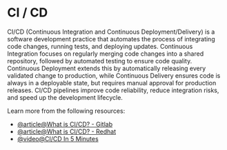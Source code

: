 # CI / CD

CI/CD (Continuous Integration and Continuous Deployment/Delivery) is a software development practice that automates the process of integrating code changes, running tests, and deploying updates. Continuous Integration focuses on regularly merging code changes into a shared repository, followed by automated testing to ensure code quality. Continuous Deployment extends this by automatically releasing every validated change to production, while Continuous Delivery ensures code is always in a deployable state, but requires manual approval for production releases. CI/CD pipelines improve code reliability, reduce integration risks, and speed up the development lifecycle.

Learn more from the following resources:

- [@article@What is CI/CD? - Gitlab](https://about.gitlab.com/topics/ci-cd/)
- [@article@What is CI/CD? - Redhat](https://www.redhat.com/en/topics/devops/what-is-ci-cd)
- [@video@CI/CD In 5 Minutes](https://www.youtube.com/watch?v=42UP1fxi2SY)